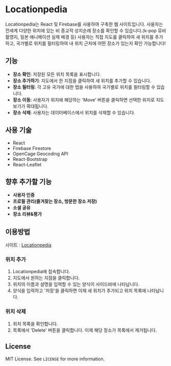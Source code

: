 # Locationpedia

Locationpedia는 React 및 Firebase를 사용하여 구축한 웹 사이트입니다.
사용자는 전세계 다양한 위치에 있는 비 종교적 성지순례 장소를 확인할 수 있습니다.(k-pop 뮤비 촬영지, 일본 애니메이션 실제 배경 등)
사용자는 직접 지도를 클릭하여 새 위치를 추가하고, 국가별로 위치를 필터링하여 내 위치 근처에 어떤 장소가 있는지 확인 가능합니다!

## 기능

- **장소 확인**: 저장된 모든 위치 목록을 표시합니다.
- **장소 추가하기**: 지도에서 한 지점을 클릭하여 새 위치를 추가할 수 있습니다.
- **장소 필터링**: 각 고유 국가에 대한 탭을 사용하여 국가별로 위치를 필터링할 수 있습니다.
- **장소 이동**: 사용자가 위치에 해당하는 'Move' 버튼을 클릭하면 선택한 위치로 지도 보기가 확대됩니다.
- **장소 삭제**: 사용자는 데이터베이스에서 위치를 삭제할 수 있습니다.

## 사용 기술

- React
- Firebase Firestore
- OpenCage Geocoding API
- React-Bootstrap
- React-Leaflet

## 향후 추가할 기능

- **사용자 인증**
- **프로필 관리(즐겨찾는 장소, 방문한 장소 저장)**
- **소셜 공유**
- **장소 리뷰&평가**

## 이용방법

사이트 : [Locationpedia](map-project-12345-da651.firebaseapp.com)

### 위치 추가

1. Locationpedia에 접속합니다.
2. 지도에서 원하는 지점을 클릭합니다.
3. 위치의 이름과 설명을 입력할 수 있는 양식이 사이드바에 나타납니다.
4. 양식을 입력하고 '저장'을 클릭하면 이제 새 위치가 추가되고 위치 목록에 나타납니다.

### 위치 삭제

1. 위치 목록을 확인합니다.
2. 목록에서 'Delete' 버튼을 클릭합니다. 이제 해당 장소가 목록에서 제거됩니다.

## License

MIT License. See `LICENSE` for more information.
